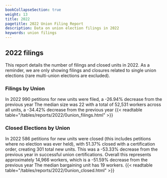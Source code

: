 ```yaml
---
bookCollapseSection: true
weight: 13
title: 2022
pagetitle: 2022 Union Filing Report
description: Data on union election filings in 2022
keywords: union filings
---
```


## 2022 filings

This report details the number of filings and closed units in 2022. As a reminder, we are only showing filings and closures related to single union elections (rare multi-union elections are excluded).

### Filings by Union
In 2022 990 petitions for new units were filed, a -26.94% decrease from the previous year The median size was 22 with a total of 52,531 workers across all units, a -34.42% decrease from the previous year
{{< readtable table="/tables/reports/2022/0union_filings.html" >}}

### Closed Elections by Union
In 2022 586 petitions for new units were closed (this includes petitions where no election was ever held), with 51.37% closed with a certification order, creating 301 total new units. This was a -53.33% decrease from the previous year in successful union certifications. Overall this represents approximately 14,966 workers, which is a -51.59% decrease from the previous year The median bargaining unit has 19 workers.
{{< readtable table="/tables/reports/2022/0union_closed.html" >}}
